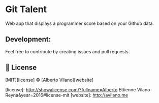 Git Talent
==========
Web app that displays a programmer score based on your Github data.

Development:
------------
Feel free to contribute by creating issues and pull requests.

## :scroll: License

[MIT][license] © [Alberto Vilano][website]

[paypal-donations]: https://www.paypal.com/cgi-bin/webscr?cmd=_s-xclick&hosted_button_id=RVXDDLKKLQRJW
[donate-now]: http://i.imgur.com/6cMbHOC.png

[license]: http://showalicense.com/?fullname=Alberto Ettienne Vilano-Reyna&year=2016#license-mit
[website]: http://avilano.me
